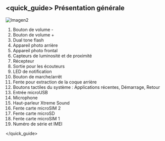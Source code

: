 ## <quick_guide> Présentation générale

![Imagen2](http://static.energysistem.com/images/manuals/42689/5774d31fa9899.jpg)

1. Bouton de volume -
2. Bouton de volume +
3. Dual tone flash
4. Appareil photo arrière
5. Appareil photo frontal
6. Capteurs de luminosité et de proximité
7. Récepteur
8. Sortie pour les écouteurs
9. LED de notification
10. Bouton de marche/arrêt
11. Fente pour extraction de la coque arrière
12. Boutons tactiles du système : Applications récentes, Démarrage, Retour
13. Entrée microUSB
14. Microphone
15. Haut-parleur Xtreme Sound
16. Fente carte microSIM 2
17. Fente carte microSD
18. Fente carte microSIM 1
19. Numéro de série et IMEI

</quick_guide>
 

